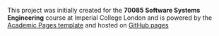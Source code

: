 This project was initially created for the **70085 Software Systems Engineering** course at Imperial College London and is powered by the [Academic Pages template](https://github.com/academicpages/academicpages.github.io) and hosted on [GitHub pages](https://pages.github.com)